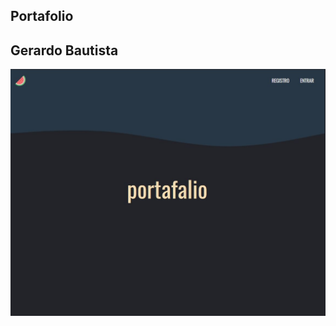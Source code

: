 ## Portafolio

##  Gerardo Bautista



![alt text](https://raw.githubusercontent.com/emeery/break/master/src/assets/images/cover.jpg)




